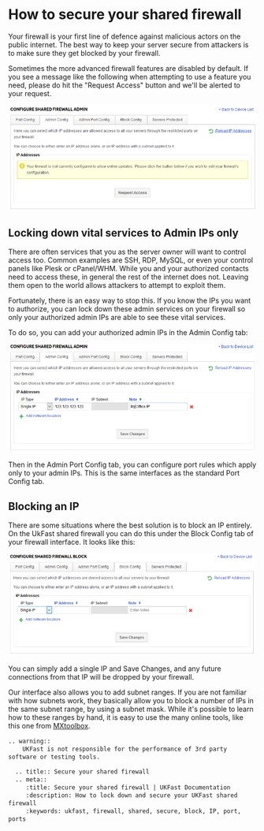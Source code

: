 # How to secure your shared firewall

Your firewall is your first line of defence against malicious actors on the public internet. The best way to keep your server secure from attackers is to make sure they get blocked by your firewall.

Sometimes the more advanced firewall features are disabled by default. If you see a message like the following when attempting to use a feature you need, please do hit the "Request Access" button and we'll be alerted to your request.

![Not configured](files/not_configured.png)

## Locking down vital services to Admin IPs only

There are often services that you as the server owner will want to control access too. Common examples are SSH, RDP, MySQL, or even your control panels like Plesk or cPanel/WHM. While you and your authorized contacts need to access these, in general the rest of the internet does not. Leaving them open to the world allows attackers to attempt to exploit them.

Fortunately, there is an easy way to stop this. If you know the IPs you want to authorize, you can lock down these admin services on your firewall so only your authorized admin IPs are able to see these vital services.

To do so, you can add your authorized admin IPs in the Admin Config tab:

![Add an admin IP](files/shared_admin_ip.png)

Then in the Admin Port Config tab, you can configure port rules which apply only to your admin IPs. This is the same interfaces as the standard Port Config tab.

## Blocking an IP

There are some situations where the best solution is to block an IP entirely. On the UkFast shared firewall you can do this under the Block Config tab of your firewall interface. It looks like this:

![Block an IP on shared firewall](files/shared_block_ip.png)

You can simply add a single IP and Save Changes, and any future connections from that IP will be dropped by your firewall.

Our interface also allows you to add subnet ranges. If you are not familiar with how subnets work, they basically allow you to block a number of IPs in the same subnet range, by using a subnet mask. While it's possible to learn how to these ranges by hand, it is easy to use the many online tools, like this one from [MXtoolbox](https://mxtoolbox.com/subnetcalculator.aspx).

```eval_rst
.. warning::
    UKFast is not responsible for the performance of 3rd party software or testing tools.
```

```eval_rst
  .. title:: Secure your shared firewall
  .. meta::
     :title: Secure your shared firewall | UKFast Documentation
     :description: How to lock down and secure your UKFast shared firewall
     :keywords: ukfast, firewall, shared, secure, block, IP, port, ports
```
